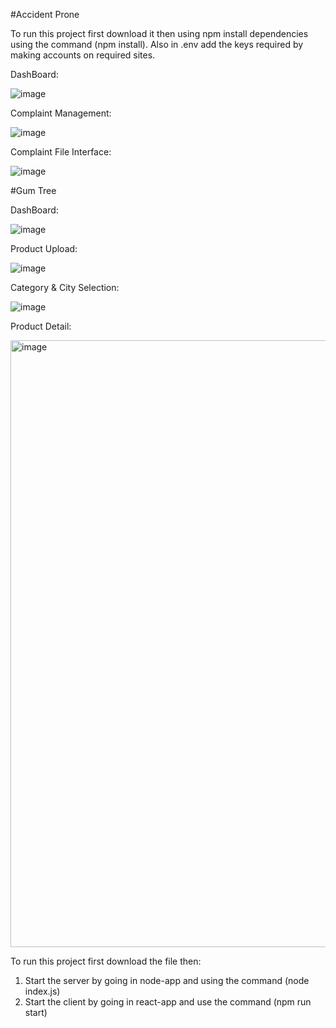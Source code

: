 #Accident Prone

To run this project first download it then using npm install dependencies using the command (npm install). Also in .env add the keys required by making accounts on required sites.

DashBoard:

![image](https://github.com/Kanishk-Dukia/Minor_Project_14/assets/96687742/56fb3af2-b271-4901-a380-5936b21f66c1)


Complaint Management:

![image](https://github.com/Kanishk-Dukia/Minor_Project_14/assets/96687742/45f145d6-79e0-4e5e-8ebb-a7f2e863df17)

Complaint File Interface: 

![image](https://github.com/Kanishk-Dukia/Minor_Project_14/assets/96687742/4c462632-3bb9-4773-8347-4ee862397f25)



#Gum Tree

DashBoard:

![image](https://github.com/Kanishk-Dukia/Minor_Project_14/assets/96687742/25bc9ad2-2672-4d91-ac8b-83a4b1df764e)

Product Upload:

![image](https://github.com/Kanishk-Dukia/Minor_Project_14/assets/96687742/c5f273b4-a771-4fcc-9ee5-8bbb9cbeb921)

Category & City Selection:

![image](https://github.com/Kanishk-Dukia/Minor_Project_14/assets/96687742/fc57bd69-48e1-4d78-8752-b65b48a34e5c)

Product Detail:

<img width="971" alt="image" src="https://github.com/Kanishk-Dukia/Minor_Project_14/assets/96687742/ecebd443-a265-4930-8643-5004c12717cb">



To run this project first download the file then:

1. Start the server by going in node-app and using the command (node index.js)
2. Start the client by going in react-app and use the command (npm run start)

